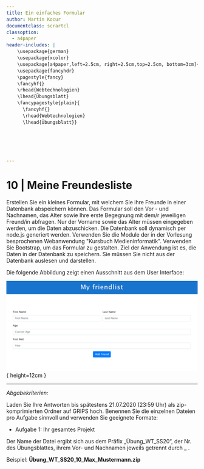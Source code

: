```yaml
---
title: Ein einfaches Formular
author: Martin Kocur
documentclass: scrartcl
classoption:
  - a4paper
header-includes: |
    \usepackage{german} 
	\usepackage{xcolor}
    \usepackage[a4paper,left=2.5cm, right=2.5cm,top=2.5cm, bottom=3cm]{geometry}
    \usepackage{fancyhdr}
    \pagestyle{fancy}
    \fancyhf{}
    \rhead{Webtechnologien}
    \lhead{Übungsblatt}
    \fancypagestyle{plain}{
      \fancyhf{}
      \rhead{Webtechnologien}
      \lhead{Übungsblatt}}





---
```



# 10 | Meine Freundesliste

Erstellen Sie ein kleines Formular, mit welchem Sie ihre Freunde in einer Datenbank abspeichern können. Das Formular soll den Vor - und Nachnamen, das Alter sowie Ihre erste Begegnung mit dem/r jeweiligen  Freund/in abfragen. Nur der Vorname sowie das Alter müssen eingegeben werden, um die Daten abzuschicken. Die Datenbank soll dynamisch per node.js generiert werden. Verwenden Sie die Module der in der Vorlesung besprochenen Webanwendung "Kursbuch Medieninformatik". Verwenden Sie Bootstrap, um das Formular zu gestalten. Ziel der Anwendung ist es, die Daten in der Datenbank zu speichern. Sie müssen Sie nicht aus der Datenbank auslesen und darstellen.

Die folgende Abbildung zeigt einen Ausschnitt aus dem User Interface:

![](Screenshot.PNG){ height=12cm }



------

*Abgabekriterien:*

Laden Sie Ihre Antworten bis spätestens 21.07.2020 (23:59 Uhr) als zip-komprimierten Ordner auf GRIPS hoch. Benennen Sie die einzelnen Dateien pro Aufgabe sinnvoll und verwenden Sie geeignete Formate:

- Aufgabe 1: Ihr gesamtes Projekt


Der Name der Datei ergibt sich aus dem Präfix „Übung_WT_SS20“, der Nr. des Übungsblattes, ihrem Vor- und Nachnamen jeweils getrennt durch _ .

 

Beispiel: **Übung_WT_SS20_10_Max_Mustermann.zip**

